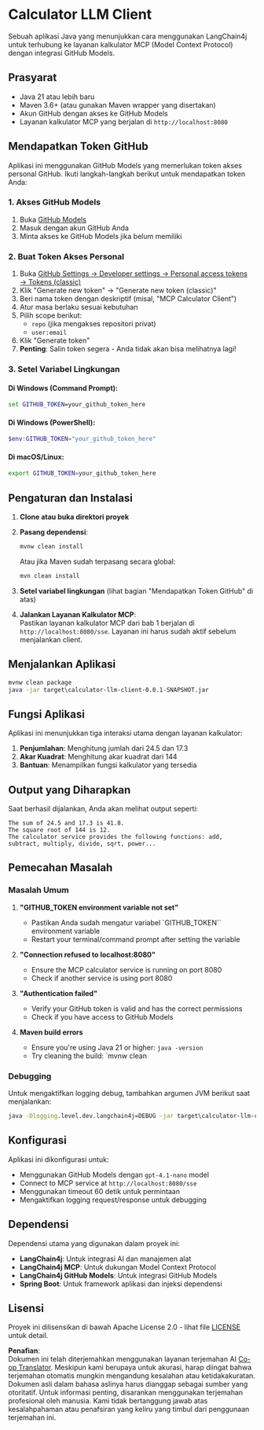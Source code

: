<!--
CO_OP_TRANSLATOR_METADATA:
{
  "original_hash": "ac2459c0d5cc823922e3d9240a95028c",
  "translation_date": "2025-06-11T13:30:51+00:00",
  "source_file": "03-GettingStarted/03-llm-client/solution/java/README.md",
  "language_code": "id"
}
-->
# Calculator LLM Client

Sebuah aplikasi Java yang menunjukkan cara menggunakan LangChain4j untuk terhubung ke layanan kalkulator MCP (Model Context Protocol) dengan integrasi GitHub Models.

## Prasyarat

- Java 21 atau lebih baru  
- Maven 3.6+ (atau gunakan Maven wrapper yang disertakan)  
- Akun GitHub dengan akses ke GitHub Models  
- Layanan kalkulator MCP yang berjalan di `http://localhost:8080`  

## Mendapatkan Token GitHub

Aplikasi ini menggunakan GitHub Models yang memerlukan token akses personal GitHub. Ikuti langkah-langkah berikut untuk mendapatkan token Anda:

### 1. Akses GitHub Models
1. Buka [GitHub Models](https://github.com/marketplace/models)  
2. Masuk dengan akun GitHub Anda  
3. Minta akses ke GitHub Models jika belum memiliki  

### 2. Buat Token Akses Personal
1. Buka [GitHub Settings → Developer settings → Personal access tokens → Tokens (classic)](https://github.com/settings/tokens)  
2. Klik "Generate new token" → "Generate new token (classic)"  
3. Beri nama token dengan deskriptif (misal, "MCP Calculator Client")  
4. Atur masa berlaku sesuai kebutuhan  
5. Pilih scope berikut:  
   - `repo` (jika mengakses repositori privat)  
   - `user:email`  
6. Klik "Generate token"  
7. **Penting**: Salin token segera - Anda tidak akan bisa melihatnya lagi!  

### 3. Setel Variabel Lingkungan

#### Di Windows (Command Prompt):  
```cmd
set GITHUB_TOKEN=your_github_token_here
```

#### Di Windows (PowerShell):  
```powershell
$env:GITHUB_TOKEN="your_github_token_here"
```

#### Di macOS/Linux:  
```bash
export GITHUB_TOKEN=your_github_token_here
```

## Pengaturan dan Instalasi

1. **Clone atau buka direktori proyek**

2. **Pasang dependensi**:  
   ```cmd
   mvnw clean install
   ```  
   Atau jika Maven sudah terpasang secara global:  
   ```cmd
   mvn clean install
   ```

3. **Setel variabel lingkungan** (lihat bagian "Mendapatkan Token GitHub" di atas)

4. **Jalankan Layanan Kalkulator MCP**:  
   Pastikan layanan kalkulator MCP dari bab 1 berjalan di `http://localhost:8080/sse`. Layanan ini harus sudah aktif sebelum menjalankan client.

## Menjalankan Aplikasi

```cmd
mvnw clean package
java -jar target\calculator-llm-client-0.0.1-SNAPSHOT.jar
```

## Fungsi Aplikasi

Aplikasi ini menunjukkan tiga interaksi utama dengan layanan kalkulator:

1. **Penjumlahan**: Menghitung jumlah dari 24.5 dan 17.3  
2. **Akar Kuadrat**: Menghitung akar kuadrat dari 144  
3. **Bantuan**: Menampilkan fungsi kalkulator yang tersedia  

## Output yang Diharapkan

Saat berhasil dijalankan, Anda akan melihat output seperti:

```
The sum of 24.5 and 17.3 is 41.8.
The square root of 144 is 12.
The calculator service provides the following functions: add, subtract, multiply, divide, sqrt, power...
```

## Pemecahan Masalah

### Masalah Umum

1. **"GITHUB_TOKEN environment variable not set"**  
   - Pastikan Anda sudah mengatur variabel `GITHUB_TOKEN`` environment variable
   - Restart your terminal/command prompt after setting the variable

2. **"Connection refused to localhost:8080"**
   - Ensure the MCP calculator service is running on port 8080
   - Check if another service is using port 8080

3. **"Authentication failed"**
   - Verify your GitHub token is valid and has the correct permissions
   - Check if you have access to GitHub Models

4. **Maven build errors**
   - Ensure you're using Java 21 or higher: `java -version`
   - Try cleaning the build: `mvnw clean  

### Debugging

Untuk mengaktifkan logging debug, tambahkan argumen JVM berikut saat menjalankan:  
```cmd
java -Dlogging.level.dev.langchain4j=DEBUG -jar target\calculator-llm-client-0.0.1-SNAPSHOT.jar
```

## Konfigurasi

Aplikasi ini dikonfigurasi untuk:  
- Menggunakan GitHub Models dengan `gpt-4.1-nano` model
- Connect to MCP service at `http://localhost:8080/sse`  
- Menggunakan timeout 60 detik untuk permintaan  
- Mengaktifkan logging request/response untuk debugging  

## Dependensi

Dependensi utama yang digunakan dalam proyek ini:  
- **LangChain4j**: Untuk integrasi AI dan manajemen alat  
- **LangChain4j MCP**: Untuk dukungan Model Context Protocol  
- **LangChain4j GitHub Models**: Untuk integrasi GitHub Models  
- **Spring Boot**: Untuk framework aplikasi dan injeksi dependensi  

## Lisensi

Proyek ini dilisensikan di bawah Apache License 2.0 - lihat file [LICENSE](../../../../../../03-GettingStarted/03-llm-client/solution/java/LICENSE) untuk detail.

**Penafian**:  
Dokumen ini telah diterjemahkan menggunakan layanan terjemahan AI [Co-op Translator](https://github.com/Azure/co-op-translator). Meskipun kami berupaya untuk akurasi, harap diingat bahwa terjemahan otomatis mungkin mengandung kesalahan atau ketidakakuratan. Dokumen asli dalam bahasa aslinya harus dianggap sebagai sumber yang otoritatif. Untuk informasi penting, disarankan menggunakan terjemahan profesional oleh manusia. Kami tidak bertanggung jawab atas kesalahpahaman atau penafsiran yang keliru yang timbul dari penggunaan terjemahan ini.